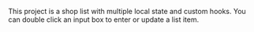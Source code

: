 This project is a shop list with multiple local state and custom hooks.
You can double click an input box to enter or update a list item.
